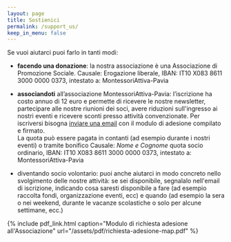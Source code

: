 ```yaml
---
layout: page
title: Sostienici
permalink: /support_us/
keep_in_menu: false
---
```


Se vuoi aiutarci puoi farlo in tanti modi:

* **facendo una donazione**: la nostra associazione è una Associazione di Promozione Sociale. Causale: Erogazione liberale, IBAN: IT10 X083 8611 3000 0000 0373, intestato a: MontessoriAttiva-Pavia

* **associandoti** all’associazione MontessoriAttiva-Pavia: l’iscrizione ha costo annuo di 12 euro e permette di ricevere le nostre newsletter, partecipare alle nostre riunioni dei soci, avere riduzioni sull'ingresso ai nostri eventi e ricevere sconti presso attività convenzionate. 
Per iscriversi bisogna [inviare una email](mailto:comunicazioni@montessoriattiva-pavia.it) con il modulo di adesione compilato e firmato.     
La quota può essere pagata in contanti (ad esempio durante i nostri eventi) o tramite bonifico     Causale: *Nome e Cognome* quota socio ordinario, IBAN: IT10 X083 8611 3000 0000 0373, intestato a: MontessoriAttiva-Pavia     

* diventando socio volontario: puoi anche aiutarci in modo concreto nello svolgimento delle nostre attività: se sei disponibile, segnalalo nell'email di iscrizione, indicando cosa saresti disponibile a fare (ad esempio raccolta fondi, organizzazione eventi, ecc) e quando (ad esempio la sera o nei weekend, durante le vacanze scolastiche o solo per alcune settimane, ecc.)


{% include pdf_link.html caption="Modulo di richiesta adesione all'Associazione" url="/assets/pdf/richiesta-adesione-map.pdf" %}

